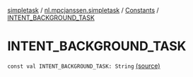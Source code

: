 [simpletask](../../index.md) / [nl.mpcjanssen.simpletask](../index.md) / [Constants](index.md) / [INTENT_BACKGROUND_TASK](.)

# INTENT_BACKGROUND_TASK

`const val INTENT_BACKGROUND_TASK: String` [(source)](https://github.com/mpcjanssen/simpletask-android/blob/master/src/main/java/nl/mpcjanssen/simpletask/Constants.kt#L51)